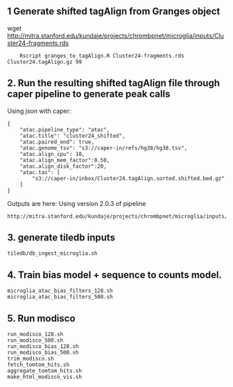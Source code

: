 ## 1 Generate shifted tagAlign from Granges object

wget http://mitra.stanford.edu/kundaje/projects/chrombpnet/microglia/inputs/Cluster24-fragments.rds

```
    Rscript granges_to_tagAlign.R Cluster24-fragments.rds Cluster24.tagAlign.gz 99
```

## 2. Run the resulting shifted tagAlign file through caper pipeline to generate peak calls
Using json with caper: 

```
{
    "atac.pipeline_type": "atac",
    "atac.title": "cluster24_shifted",
    "atac.paired_end": true,
    "atac.genome_tsv": "s3://caper-in/refs/hg38/hg38.tsv",
    "atac.align_cpu": 10,
    "atac.align_mem_factor":0.50,
    "atac.align_disk_factor":20,
    "atac.tas": [
        "s3://caper-in/inbox/Cluster24.tagAlign.sorted.shifted.bed.gz"
    ]
}
```
Outputs are here:
Using version 2.0.3 of pipeline 
```
http://mitra.stanford.edu/kundaje/projects/chrombpnet/microglia/inputs/caper_out/
```

## 3. generate tiledb inputs
```
tiledb/db_ingest_microglia.sh
```


## 4. Train bias model + sequence to counts model. 

```
microglia_atac_bias_filters_128.sh
microglia_atac_bias_filters_500.sh
```

## 5. Run modisco
```
run_modisco_128.sh
run_modisco_500.sh  
run_modisco_bias_128.sh  
run_modisco_bias_500.sh  
trim_modisco.sh  
fetch_tomtom_hits.sh  
aggregate_tomtom_hits.sh  
make_html_modisco_vis.sh  
```
